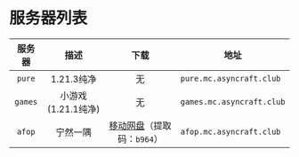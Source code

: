 ---
---

# 服务器列表

|  服务器   |         描述         |                                  下载                                  | 地址                        |
| :-------: | :------------------: | :--------------------------------------------------------------------: | --------------------------- |
|  `pure`   |      1.21.3纯净      |                                   无                                   | `pure.mc.asyncraft.club`    |
|  `games`   |      小游戏(1.21.1纯净)      |                                   无                                   | `games.mc.asyncraft.club`    |
|  `afop`   |       宁然一隅       | [移动网盘](https://caiyun.139.com/m/i?2jQXiP41iTg7z)（提取码：`b964`） | `afop.mc.asyncraft.club`    |
